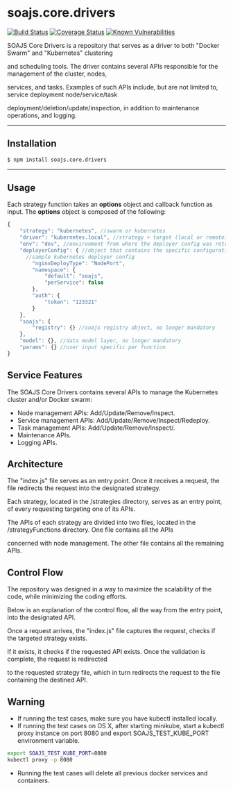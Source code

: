 # soajs.core.drivers
[![Build Status](https://travis-ci.org/soajs/soajs.core.drivers.svg?branch=master)](https://travis-ci.org/soajs/soajs.core.drivers)
[![Coverage Status](https://coveralls.io/repos/github/soajs/soajs.core.drivers/badge.svg?branch=master)](https://coveralls.io/github/soajs/soajs.core.drivers?branch=master)
[![Known Vulnerabilities](https://snyk.io/test/github/soajs/soajs.core.drivers/badge.svg)](https://snyk.io/test/github/soajs/soajs.core.drivers)

SOAJS Core Drivers is a repository that serves as a driver to both "Docker Swarm" and "Kubernetes" clustering

and scheduling tools. The driver contains several APIs responsible for the management of the cluster, nodes,

services, and tasks. Examples of such APIs include, but are not limited to, service deployment node/service/task

deployment/deletion/update/inspection, in addition to maintenance operations, and logging.

---

## Installation

```sh
$ npm install soajs.core.drivers
```
---

## Usage
Each strategy function takes an **options** object and callback function as input.
The **options** object is composed of the following:
```js
{
	"strategy": "kubernetes", //swarm or kubernetes
	"driver": "kubernetes.local", //strategy + target (local or remote)
	"env": "dev", //environment from where the deployer config was retrieved
	"deployerConfig": { //object that contains the specific configuration per driver
      //sample kubernetes deployer config
		"nginxDeployType": "NodePort",
		"namespace": {
			"default": "soajs",
			"perService": false
		},
		"auth": {
			"token": "123321"
		}
	},
	"soajs": {
		"registry": {} //soajs registry object, no longer mandatory
	},
	"model": {}, //data model layer, no longer mandatory
	"params": {} //user input specific per function
}
```

## Service Features
The SOAJS Core Drivers contains several APIs to manage the Kubernetes cluster and/or Docker swarm:
* Node management APIs: Add/Update/Remove/Inspect.
* Service management APIs: Add/Update/Remove/Inspect/Redeploy.
* Task management APIs: Add/Update/Remove/Inspect/.
* Maintenance APIs.
* Logging APIs.

## Architecture
The "index.js" file serves as an entry point. Once it receives a request, the file redirects the request into the designated strategy.

Each strategy, located in the /strategies directory, serves as an entry point, of every requesting targeting one of its APIs.

The APIs of each strategy are divided into two files, located in the /strategyFunctions directory. One file contains all the APIs

concerned with node management. The other file contains all the remaining APIs.

## Control Flow
The repository was designed in a way to maximize the scalability of the code, while minimizing the coding efforts.

Below is an explanation of the control flow, all the way from the entry point, into the designated API.

Once a request arrives, the "index.js" file captures the request, checks if the targeted strategy exists.

If it exists, it checks if the requested API exists. Once the validation is complete, the request is redirected

to the requested strategy file, which in turn redirects the request to the file containing the destined API.

## Warning
* If running the test cases, make sure you have kubectl installed locally.
* If running the test cases on OS X, after starting minikube, start a kubectl proxy instance on port 8080 and export SOAJS_TEST_KUBE_PORT environment variable.
```sh
export SOAJS_TEST_KUBE_PORT=8080
kubectl proxy -p 8080
```

* Running the test cases will delete all previous docker services and containers.
